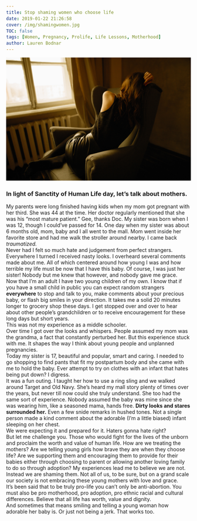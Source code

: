 ```yaml
---
title: Stop shaming women who choose life
date: 2019-01-22 21:26:58
cover: /img/shamingwomen.jpg
TOC: false
tags: [Women, Pregnancy, Prolife, Life Lessons, Motherhood]
author: Lauren Bodnar
---
```

![header img](/img/shamingwomen.jpg)
<br/>
### In light of Sanctity of Human Life day, let’s talk about mothers.


My parents were long finished having kids when my mom got pregnant with her third. She was 44 at the time. Her doctor regularly mentioned that she was his “most mature patient.” Gee, thanks Doc. My sister was born when I was 12, though I could’ve passed for 14. One day when my sister was about 6 months old, mom, baby and I all went to the mall. Mom went inside her favorite store and had me walk the stroller around nearby. I came back *traumatized.* <br/>
Never had I felt so much hate and judgement from perfect strangers. Everywhere I turned I received nasty looks. I overheard several comments made about me. All of which centered around how young I was and how terrible my life must be now that I have this baby. Of course, I was just her sister! Nobody but me knew that however, and nobody gave me grace. <br/>
Now that I’m an adult I have two young children of my own. I know that if you have a small child in public you can expect random strangers **everywhere** to stop and talk to you, make comments about your precious baby, or flash big smiles in your direction. It takes me a solid 20 minutes longer to grocery shop these days. I get stopped over and over to hear about other people’s grandchildren or to receive encouragement for these long days but short years. <br/>
This was not my experience as a middle schooler. <br/>
Over time I got over the looks and whispers. People assumed my mom was the grandma, a fact that constantly perturbed her. But this experience stuck with me. It shapes the way I think about young people and unplanned pregnancies. <br/>
Today my sister is 17, beautiful and popular, smart and caring. I needed to go shopping to find pants that fit my postpartum body and she came with me to hold the baby. Ever attempt to try on clothes with an infant that hates being put down? I digress. <br/>
It was a fun outing. I taught her how to use a ring sling and we walked around Target and Old Navy. She’s heard my mall story plenty of times over the years, but never till now could she truly understand. She too had the same sort of experience. Nobody assumed the baby was mine since she was wearing him, like a seasoned mama, hands free. **Dirty looks and stares surrounded her.** Even a few snide remarks in hushed tones. Not a single person made a kind comment about the adorable (I’m a little biased) infant sleeping on her chest. <br/>
We were expecting it and prepared for it. Haters gonna hate right? <br/>
But let me challenge you. Those who would fight for the lives of the unborn and proclaim the worth and value of human life. How are we treating the mothers? Are we telling young girls how brave they are when they choose life? Are we supporting them and encouraging them to provide for their babies either through choosing to parent or allowing another loving family to do so through adoption? My experiences lead me to believe we are not. Instead we are shaming them. Not all of us, to be sure, but on a grand scale our society is not embracing these young mothers with love and grace. <br/>
It’s been said that to be truly pro-life you can’t only be anti-abortion. You must also be pro motherhood, pro adoption, pro ethnic racial and cultural differences. Believe that all life has worth, value and dignity. <br/>
And sometimes that means smiling and telling a young woman how adorable her baby is. Or just not being a jerk. That works too.
